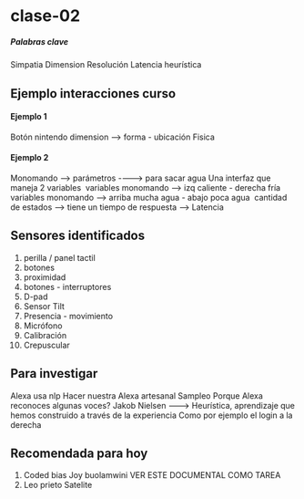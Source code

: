 # clase-02
<!-- probando mark down
Dejar una linea en blanco para que el enter sea visible 
Hola apuntes de hoy -->

##### Palabras clave
Simpatia 
Dimension
Resolución
Latencia 
heurística

## Ejemplo interacciones curso 

#### Ejemplo 1
Botón nintendo
dimension ——> forma - ubicación 
Fisica

#### Ejemplo 2
Monomando ——> parámetros ----> para sacar agua Una interfaz que maneja 2 variables 
variables monomando --> izq caliente - derecha fría  
variables monomando --> arriba mucha agua - abajo poca agua 
cantidad de estados —-> tiene un tiempo de respuesta —-> Latencia 

## Sensores identificados

1. perilla / panel tactil
2. botones
3. proximidad
6. botones - interruptores
7. D-pad
8. Sensor Tilt
9. Presencia - movimiento
10. Micrófono
11. Calibración
12. Crepuscular <!-- dispositivo que permite detectar la cantidad de luz que existe en un ambiente con el objetivo de activar un sistema de iluminación cuando esta llega a cierto nivel de luz. -->

## Para investigar
Alexa usa nlp 
Hacer nuestra Alexa artesanal
Sampleo
Porque Alexa reconoces algunas voces?
Jakob Nielsen ---> Heurística, aprendizaje que hemos construido a través de la experiencia
Como por ejemplo el login a la derecha

## Recomendada para hoy
1. Coded bias Joy buolamwini VER ESTE DOCUMENTAL COMO TAREA
2. Leo prieto Satelite




